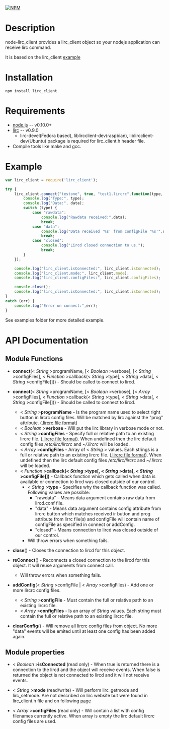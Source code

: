 [![NPM](https://nodei.co/npm/lirc_client.png)](https://nodei.co/npm/lirc_client/)

Description
===========

node-lirc_client provides a lirc_client object so your nodejs application
can receive lirc command.

It is based on the lirc_client [example](http://www.lirc.org/html/technical.html#library) 

Installation
============
```text
npm install lirc_client
````

Requirements
============

* [node.js](http://nodejs.org) -- v0.10.0+
* [lirc](http://www.lirc.org/) -- v0.9.0
  * lirc-devel(Fedora based), liblircclient-dev(raspbian), liblircclient-dev(Ubuntu)  package is required for lirc_client.h header file.
* Compile tools like make and gcc.

Example
=======

```javascript
var lirc_client = require('lirc_client');

try {
	lirc_client.connect("testone", true, "test1.lircrc",function(type, data, configFile){
		console.log("Type:", type);
		console.log("Data:", data);
		switch (type) {
			case "rawdata":
				console.log("Rawdata received:",data);
				break;
			case "data":
				console.log("Data received '%s' from configFile '%s'",data, configFile);
				break;
			case "closed":
				console.log("Lircd closed connection to us.");
				break;
		}
	});

	console.log("lirc_client.isConnected:", lirc_client.isConnected);
	console.log("lirc_client.mode:", lirc_client.mode);
	console.log("lirc_client.configFiles:", lirc_client.configFiles);

	console.close();
	console.log("lirc_client.isConnected:", lirc_client.isConnected);
}
catch (err) {
	console.log("Error on connect:",err);
}
```
See examples folder for more detailed example.

API Documentation
=================

Module Functions
---------------- 

* **connect**(< _String_ >programName, [< _Boolean_ >verbose], [< _String_ >configFiles], < _Function_ >callback(< _String_ >type[, < _String_ >data[, < _String_ >configFile]])) - Should be called to connect to lircd.
* **connect**(< _String_ >programName, [< _Boolean_ >verbose], [< _Array_ >configFiles], < _Function_ >callback(< _String_ >type[, < _String_ >data[, < _String_ >configFile]])) - Should be called to connect to lircd.
  * < _String_ >**programName** - Is the program name used to select right button in lircrc config files. Will be matched by lirc against the "prog" attribute. ([.lircrc file format](http://www.lirc.org/html/configure.html#lircrc_format))
  * < _Boolean_ >**verbose** - Will put the lirc library in verbose mode or not.
  * < _String_ >**configFiles** - Specify full or relative path to an existing lircrc file. ([.lircrc file format](http://www.lirc.org/html/configure.html#lircrc_format)). When undefined then the lirc default config files _/etc/lirc/lircrc_ and _~/.lircrc_ will be loaded.
  * < _Array_ >**configFiles** - Array of < _String_ > values. Each strings is a full or relative path to an existing lircrc file. ([.lircrc file format](http://www.lirc.org/html/configure.html#lircrc_format)). When undefined then the lirc default config files _/etc/lirc/lircrc_ and _~/.lircrc_ will be loaded.
  * < _Function_ >**callback(< _String_ >type[, < _String_ >data[, < _String_ >configFile]])** - Callback function which gets called when data is available or connection to lircd was closed outside of our control.
    * < _String_ >**type** - Specifies why the callback function was called. Following values are possible:
      * "rawdata" - Means data argument contains raw data from lircd.conf file. 
      * "data" - Means data argument contains config attribute from lircrc button which matches received ir button and prog attribute from lirrc file(s) and configFile will contain name of configFile as specified in connect or addConfig.
      * "closed" - Means connection to lircd was closed outside of our control. 
    * Will throw errors when something fails.

* **close**() - Closes the connection to lircd for this object.

* **reConnect**() - Reconnects a closed connection to the lircd for this object. It will reuse arguments from connect call.
  * Will throw errors when something fails.

* **addConfig**(< _String_ >configFile | < _Array_ >configFiles) - Add one or more lircrc config files.
  * < _String_ >**configFile** - Must contain the full or relative path to an existing lircrc file.
  * < _Array_ >**configFiles** - Is an array of _String_ values. Each string must contain the full or relative path to an existing lircrc file.

* **clearConfig**() - Will remove all lircrc config files from object. No more "data" events will be emited until at least one config has been added again.

Module properties
---------------- 

* < _Boolean_ >**isConnected** (read only) - When true is returned there is a connection to the lircd and the object will receive events. When false is returned the object is not connected to lircd and it will not receive events.

* < _String_ >**mode** (read/write) - Will perform lirc_getmode and lirc_setmode. Are not described on lirc website but were found in lirc_client.h file and on following [page](http://lirc.10951.n7.nabble.com/Patch-control-lirc-mode-from-external-program-td1611.html)

* < _Array_ >**configFiles** (read only) - Will contain a list with config filenames currently active. When array is empty the lirc default lircrc config files are used.



